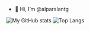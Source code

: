 - 👋 Hi, I’m @alparslantg


![My GitHub stats](https://github-readme-stats.vercel.app/api?username=alparslantg&show_icons=true&theme=dark)
![Top Langs](https://github-readme-stats.vercel.app/api/top-langs/?username=alparslantg&show_icons=true&theme=dark)
